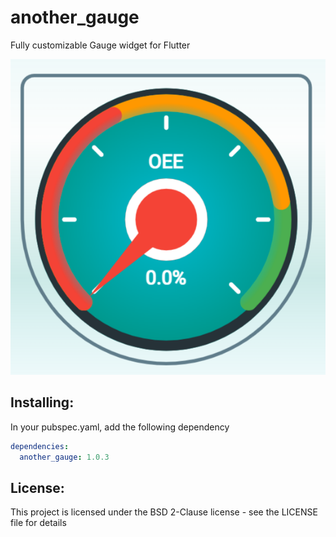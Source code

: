 # another_gauge
Fully customizable Gauge widget for Flutter

<img src="https://github.com/BS-Wissem/another_gauge/raw/main/GaugeExample.png" >

## Installing:
In your pubspec.yaml, add the following dependency
```yaml
dependencies:
  another_gauge: 1.0.3
```


## License:
This project is licensed under the BSD 2-Clause license - see the LICENSE file for details